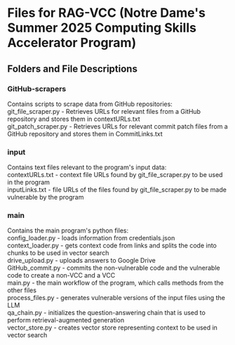 # Files for RAG-VCC (Notre Dame's Summer 2025 Computing Skills Accelerator Program)

## Folders and File Descriptions

### GitHub-scrapers
Contains scripts to scrape data from GitHub repositories:  
git_file_scraper.py - Retrieves URLs for relevant files from a GitHub repository and stores them in contextURLs.txt  
git_patch_scraper.py - Retrieves URLs for relevant commit patch files from a GitHub repository and stores them in CommitLinks.txt  
  
### input
Contains text files relevant to the program's input data:  
contextURLs.txt - context file URLs found by git_file_scraper.py to be used in the program  
inputLinks.txt - file URLs of the files found by git_file_scraper.py to be made vulnerable by the program  

### main
Contains the main program's python files:  
config_loader.py - loads information from credentials.json  
context_loader.py - gets context code from links and splits the code into chunks to be used in vector search  
drive_upload.py - uploads answers to Google Drive  
GitHub_commit.py - commits the non-vulnerable code and the vulnerable code to create a non-VCC and a VCC  
main.py - the main workflow of the program, which calls methods from the other files  
process_files.py - generates vulnerable versions of the input files using the LLM  
qa_chain.py - initializes the question-answering chain that is used to perform retrieval-augmented generation  
vector_store.py - creates vector store representing context to be used in vector search  
